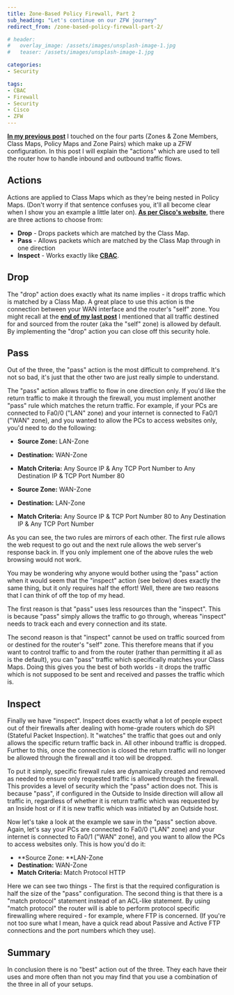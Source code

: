 ```yaml
---
title: Zone-Based Policy Firewall, Part 2
sub_heading: "Let's continue on our ZFW journey"
redirect_from: /zone-based-policy-firewall-part-2/

# header:
#   overlay_image: /assets/images/unsplash-image-1.jpg
#   teaser: /assets/images/unsplash-image-1.jpg

categories:
- Security

tags:
- CBAC
- Firewall
- Security
- Cisco
- ZFW
---
```

[**In my previous post**](/zone-based-policy-firewall-part-1/ "Zone-Based Policy Firewall, Part 1") I touched on the four parts (Zones & Zone Members, Class Maps, Policy Maps and Zone Pairs) which make up a ZFW configuration. In this post I will explain the "actions" which are used to tell the router how to handle inbound and outbound traffic flows.

## Actions

Actions are applied to Class Maps which as they're being nested in Policy Maps. (Don't worry if that sentence confuses you, it'll all become clear when I show you an example a little later on). [**As per Cisco's website**](http://www.cisco.com/en/US/products/sw/secursw/ps1018/products_tech_note09186a00808bc994.shtml#conf-zbf2), there are three actions to choose from:

*   **Drop** - Drops packets which are matched by the Class Map.
*   **Pass** - Allows packets which are matched by the Class Map through in one direction
*   **Inspect** - Works exactly like [**CBAC**](/tags/#cbac).

## Drop

The "drop" action does exactly what its name implies - it drops traffic which is matched by a Class Map. A great place to use this action is the connection between your WAN interface and the router's "self" zone. You might recall at the [**end of my last post**](/zone-based-policy-firewall-part-1/ "Zone-Based Policy Firewall, Part 1") I mentioned that all traffic destined for and sourced from the router (aka the "self" zone) is allowed by default. By implementing the "drop" action you can close off this security hole.

## Pass

Out of the three, the "pass" action is the most difficult to comprehend. It's not so bad, it's just that the other two are just really simple to understand.

The "pass" action allows traffic to flow in one direction only. If you'd like the return traffic to make it through the firewall, you must implement another "pass" rule which matches the return traffic. For example, if your PCs are connected to Fa0/0 ("LAN" zone) and your internet is connected to Fa0/1 ("WAN" zone), and you wanted to allow the PCs to access websites only, you'd need to do the following:

*   **Source Zone:** LAN-Zone
*   **Destination:** WAN-Zone
*   **Match Criteria:** Any Source IP & Any TCP Port Number to Any Destination IP & TCP Port Number 80

*   **Source Zone:** WAN-Zone
*   **Destination:** LAN-Zone
*   **Match Criteria:** Any Source IP & TCP Port Number 80 to Any Destination IP & Any TCP Port Number

As you can see, the two rules are mirrors of each other. The first rule allows the web request to go out and the next rule allows the web server's response back in. If you only implement one of the above rules the web browsing would not work.

You may be wondering why anyone would bother using the "pass" action when it would seem that the "inspect" action (see below) does exactly the same thing, but it only requires half the effort! Well, there are two reasons that I can think of off the top of my head.

The first reason is that "pass" uses less resources than the "inspect". This is because "pass" simply allows the traffic to go through, whereas "inspect" needs to track each and every connection and its state.

The second reason is that "inspect" cannot be used on traffic sourced from or destined for the router's "self" zone. This therefore means that if you want to control traffic to and from the router (rather than permitting it all as is the default), you can "pass" traffic which specifically matches your Class Maps. Doing this gives you the best of both worlds - it drops the traffic which is not supposed to be sent and received and passes the traffic which is.

## Inspect

Finally we have "inspect". Inspect does exactly what a lot of people expect out of their firewalls after dealing with home-grade routers which do SPI (Stateful Packet Inspection). It "watches" the traffic that goes out and only allows the specific return traffic back in. All other inbound traffic is dropped. Further to this, once the connection is closed the return traffic will no longer be allowed through the firewall and it too will be dropped.

To put it simply, specific firewall rules are dynamically created and removed as needed to ensure only requested traffic is allowed through the firewall. This provides a level of security which the "pass" action does not. This is because "pass", if configured in the Outside to Inside direction will allow all traffic in, regardless of whether it is return traffic which was requested by an Inside host or if it is new traffic which was initiated by an Outside host.

Now let's take a look at the example we saw in the "pass" section above. Again, let's say your PCs are connected to Fa0/0 ("LAN" zone) and your internet is connected to Fa0/1 ("WAN" zone), and you want to allow the PCs to access websites only. This is how you'd do it:

*   **Source Zone: **LAN-Zone
*   **Destination:** WAN-Zone
*   **Match Criteria:** Match Protocol HTTP

Here we can see two things - The first is that the required configuration is half the size of the "pass" configuration. The second thing is that there is a "match protocol" statement instead of an ACL-like statement. By using "match protocol" the router will is able to perform protocol specific firewalling where required - for example, where FTP is concerned. (If you're not too sure what I mean, have a quick read about Passive and Active FTP connections and the port numbers which they use).

## Summary

In conclusion there is no "best" action out of the three. They each have their uses and more often than not you may find that you use a combination of the three in all of your setups.